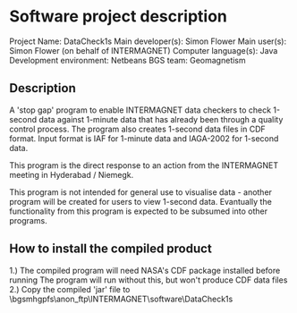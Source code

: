 Software project description
============================

Project Name:            DataCheck1s
Main developer(s):       Simon Flower
Main user(s):            Simon Flower (on behalf of INTERMAGNET)
Computer language(s):    Java
Development environment: Netbeans
BGS team:                Geomagnetism


Description
-----------

A 'stop gap' program to enable INTERMAGNET data checkers to check 1-second data
against 1-minute data that has already been through a quality control process.
The program also creates 1-second data files in CDF format. Input format is
IAF for 1-minute data and IAGA-2002 for 1-second data.

This program is the direct response to an action from the INTERMAGNET meeting
in Hyderabad / Niemegk.

This program is not intended for general use to visualise data - another program
will be created for users to view 1-second data. Evantually the functionality
from this program is expected to be subsumed into other programs.


How to install the compiled product
-----------------------------------

1.) The compiled program will need NASA's CDF package installed before running
    The program will run without this, but won't produce CDF data files
2.) Copy the compiled 'jar' file to
    \\bgsmhgpfs\anon_ftp\INTERMAGNET\software\DataCheck1s
